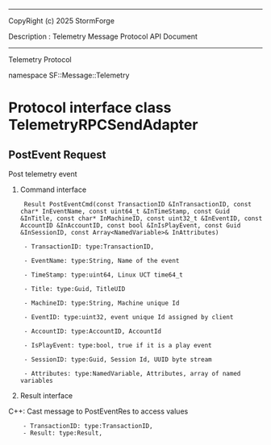 ﻿***
 
 CopyRight (c) 2025 StormForge
 
 Description : Telemetry Message Protocol API Document

***



Telemetry Protocol

namespace SF::Message::Telemetry


# Protocol interface class TelemetryRPCSendAdapter
## PostEvent Request
Post telemetry event

1. Command interface

        Result PostEventCmd(const TransactionID &InTransactionID, const char* InEventName, const uint64_t &InTimeStamp, const Guid &InTitle, const char* InMachineID, const uint32_t &InEventID, const AccountID &InAccountID, const bool &InIsPlayEvent, const Guid &InSessionID, const Array<NamedVariable>& InAttributes)

		- TransactionID: type:TransactionID, 

		- EventName: type:String, Name of the event

		- TimeStamp: type:uint64, Linux UCT time64_t

		- Title: type:Guid, TitleUID

		- MachineID: type:String, Machine unique Id

		- EventID: type:uint32, event unique Id assigned by client

		- AccountID: type:AccountID, AccountId

		- IsPlayEvent: type:bool, true if it is a play event

		- SessionID: type:Guid, Session Id, UUID byte stream

		- Attributes: type:NamedVariable, Attributes, array of named variables

2. Result interface

C++: Cast message to PostEventRes to access values


		- TransactionID: type:TransactionID, 
		- Result: type:Result, 








